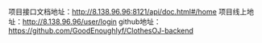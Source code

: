 项目接口文档地址：http://8.138.96.96:8121/api/doc.html#/home
项目线上地址：http://8.138.96.96/user/login
github地址：https://github.com/GoodEnoughlyf/ClothesOJ-backend
